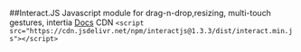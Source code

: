##Interact.JS
Javascript module for drag-n-drop,resizing, multi-touch gestures, intertia 
[Docs](http://interactjs.io/docs/)
CDN
```<script src="https://cdn.jsdelivr.net/npm/interactjs@1.3.3/dist/interact.min.js"></script>```